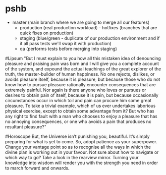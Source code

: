 # pshb

- master (main branch where we are going to merge all our features)
  - production (real production workload)
        - hotfixes (branches that are quick fixes on production)
  - staging (blue/green - duplicate of our production environment and if it all pass tests we'll swap it with production)
  - qa (performs tests before merging into staging)

#Lipsum
"But I must explain to you how all this mistaken idea of denouncing pleasure and praising pain was born and I will give you a complete account of the system, and expound the actual teachings of the great explorer of the truth, the master-builder of human happiness. No one rejects, dislikes, or avoids pleasure itself, because it is pleasure, but because those who do not know how to pursue pleasure rationally encounter consequences that are extremely painful. Nor again is there anyone who loves or pursues or desires to obtain pain of itself, because it is pain, but because occasionally circumstances occur in which toil and pain can procure him some great pleasure. To take a trivial example, which of us ever undertakes laborious physical exercise, except to obtain some advantage from it? But who has any right to find fault with a man who chooses to enjoy a pleasure that has no annoying consequences, or one who avoids a pain that produces no resultant pleasure?"  

#Horoscope
But, the Universe isn’t punishing you, beautiful. It’s simply preparing for what is yet to come. So, adopt patience as your superpower. Change your vantage point so as to recognise all the ways in which the divine plan is working out in your favour. Not sure about how to navigate or which way to go? Take a look in the rearview mirror. Turning your knowledge into wisdom will render you with the strength you need in order to march forward and onwards.